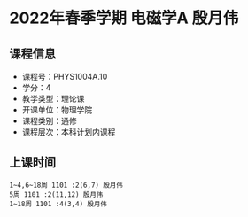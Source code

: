 # 2022年春季学期 电磁学A 殷月伟






## 课程信息

- 课程号：PHYS1004A.10
- 学分：4
- 教学类型：理论课
- 开课单位：物理学院
- 课程类别：通修
- 课程层次：本科计划内课程

## 上课时间

```
1~4,6~18周 1101 :2(6,7) 殷月伟
5周 1101 :2(11,12) 殷月伟
1~18周 1101 :4(3,4) 殷月伟
```

